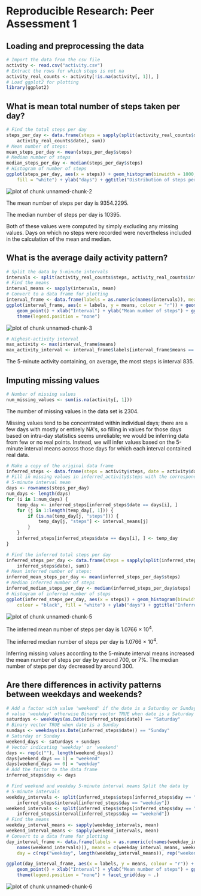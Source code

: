 # Reproducible Research: Peer Assessment 1


## Loading and preprocessing the data

```r
# Import the data from the csv file
activity <- read.csv("activity.csv")
# Extract the rows for which steps is not na
activity_real_counts <- activity[!is.na(activity[, 1]), ]
# Load ggplot2 for plotting
library(ggplot2)
```


## What is mean total number of steps taken per day?

```r
# Find the total steps per day
steps_per_day <- data.frame(steps = sapply(split(activity_real_counts$steps, 
    activity_real_counts$date), sum))
# Mean number of steps:
mean_steps_per_day <- mean(steps_per_day$steps)
# Median number of steps
median_steps_per_day <- median(steps_per_day$steps)
# Histogram of number of steps
ggplot(steps_per_day, aes(x = steps)) + geom_histogram(binwidth = 1000, colour = "black", 
    fill = "white") + ylab("days") + ggtitle("Distribution of steps per day")
```

![plot of chunk unnamed-chunk-2](figure/unnamed-chunk-2.png) 

The mean number of steps per day is 9354.2295.

The median number of steps per day is 10395.

Both of these values were computed by simply excluding any missing values. Days on which no steps were recorded were nevertheless included in the calculation of the mean and median.

## What is the average daily activity pattern?

```r
# Split the data by 5-minute intervals
intervals <- split(activity_real_counts$steps, activity_real_counts$interval)
# Find the means
interval_means <- sapply(intervals, mean)
# Convert to a data frame for plotting
interval_frame <- data.frame(labels = as.numeric(names(intervals)), means = interval_means)
ggplot(interval_frame, aes(x = labels, y = means, colour = "r")) + geom_line() + 
    geom_point() + xlab("Interval") + ylab("Mean number of steps") + ggtitle("Average daily activity pattern") + 
    theme(legend.position = "none")
```

![plot of chunk unnamed-chunk-3](figure/unnamed-chunk-3.png) 

```r
# Highest-activity interval
max_activity <- max(interval_frame$means)
max_activity_interval <- interval_frame$labels[interval_frame$means == max_activity]
```

The 5-minute activity containing, on average, the most steps is interval 835.

## Imputing missing values

```r
# Number of missing values
num_missing_values <- sum(is.na(activity[, 1]))
```

The number of missing values in the data set is 2304.

Missing values tend to be concentrated within individual days; there are a few days with mostly or entirely NA's, so filling in values for those days based on intra-day statistics seems unreliable; we would be inferring data from few or no real points. Instead, we will infer values based on the 5-minute interval means across those days for which each interval contained real data.


```r
# Make a copy of the original data frame
inferred_steps <- data.frame(steps = activity$steps, date = activity$date, interval = activity$interval)
# Fill in missing values in inferred_activity$steps with the corresponding
# 5-minute interval mean
days <- rownames(steps_per_day)
num_days <- length(days)
for (i in 1:num_days) {
    temp_day <- inferred_steps[inferred_steps$date == days[i], ]
    for (j in 1:length(temp_day[, 1])) {
        if (is.na(temp_day[j, "steps"])) {
            temp_day[j, "steps"] <- interval_means[j]
        }
    }
    inferred_steps[inferred_steps$date == days[i], ] <- temp_day
}

# Find the inferred total steps per day
inferred_steps_per_day <- data.frame(steps = sapply(split(inferred_steps$steps, 
    inferred_steps$date), sum))
# Mean inferred number of steps:
inferred_mean_steps_per_day <- mean(inferred_steps_per_day$steps)
# Median inferred number of steps
inferred_median_steps_per_day <- median(inferred_steps_per_day$steps)
# Histogram of inferred number of steps
ggplot(inferred_steps_per_day, aes(x = steps)) + geom_histogram(binwidth = 1000, 
    colour = "black", fill = "white") + ylab("days") + ggtitle("Inferred distribution of steps per day")
```

![plot of chunk unnamed-chunk-5](figure/unnamed-chunk-5.png) 

The inferred mean number of steps per day is 1.0766 &times; 10<sup>4</sup>.

The inferred median number of steps per day is 1.0766 &times; 10<sup>4</sup>.

Inferring missing values according to the 5-minute interval means increased the mean number of steps per day by around 700, or 7%. The median number of steps per day decreased by around 300.

## Are there differences in activity patterns between weekdays and weekends?

```r
# Add a factor with value 'weekend' if the date is a Saturday or Sunday and
# value 'weekday' otherwise Binary vector TRUE when date is a Saturday
saturdays <- weekdays(as.Date(inferred_steps$date)) == "Saturday"
# Binary vector TRUE when date is a Sunday
sundays <- weekdays(as.Date(inferred_steps$date)) == "Sunday"
# Saturday or Sunday
weekend_days <- saturdays + sundays
# Vector indicating 'weekday' or 'weekend'
days <- rep(c(""), length(weekend_days))
days[weekend_days == 1] = "weekend"
days[weekend_days == 0] = "weekday"
# Add the factor to the data frame
inferred_steps$day <- days

# Find weekend and weekday 5-minute interval means Split the data by
# 5-minute intervals
weekday_intervals <- split(inferred_steps$steps[inferred_steps$day == "weekday"], 
    inferred_steps$interval[inferred_steps$day == "weekday"])
weekend_intervals <- split(inferred_steps$steps[inferred_steps$day == "weekend"], 
    inferred_steps$interval[inferred_steps$day == "weekend"])
# Find the means
weekday_interval_means <- sapply(weekday_intervals, mean)
weekend_interval_means <- sapply(weekend_intervals, mean)
# Convert to a data frame for plotting
day_interval_frame <- data.frame(labels = as.numeric(c(names(weekday_intervals), 
    names(weekend_intervals))), means = c(weekday_interval_means, weekend_interval_means), 
    day = c(rep("weekday", length(weekday_interval_means)), rep("weekend", length(weekend_interval_means))))

ggplot(day_interval_frame, aes(x = labels, y = means, colour = "r")) + geom_line() + 
    geom_point() + xlab("Interval") + ylab("Mean number of steps") + ggtitle("Average weekday activity pattern") + 
    theme(legend.position = "none") + facet_grid(day ~ .)
```

![plot of chunk unnamed-chunk-6](figure/unnamed-chunk-6.png) 


